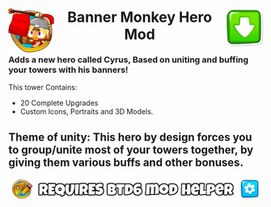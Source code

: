 <h1 align="center">
<a href="https://github.com/hubor0/BannerMonkeyHero/releases/latest/download/BannerMonkey.dll">
    <img align="left" alt="Icon" height="90" src="Icon.png">
    <img align="right" alt="Download" height="75" src="https://raw.githubusercontent.com/gurrenm3/BTD-Mod-Helper/master/BloonsTD6%20Mod%20Helper/Resources/DownloadBtn.png">
</a>
Banner Monkey Hero Mod
</h1>

### Adds a new hero called Cyrus, Based on uniting and buffing your towers with his banners!

This tower Contains:
* 20 Complete Upgrades
* Custom Icons, Portraits and 3D Models.

## Theme of unity: This hero by design forces you to group/unite most of your towers together, by giving them various buffs and other bonuses.

[![Requires BTD6 Mod Helper](https://raw.githubusercontent.com/gurrenm3/BTD-Mod-Helper/master/banner.png)](https://github.com/gurrenm3/BTD-Mod-Helper#readme)
